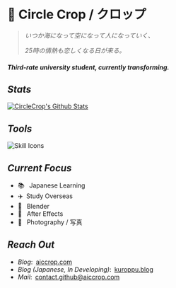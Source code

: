# 👋 Circle Crop / クロップ

> _いつか海になって空になって人になっていく、_
>
> _25時の情熱も恋しくなる日が来る。_

#### _Third-rate university student, currently transforming._

## _Stats_

[![CircleCrop's Github Stats](https://github-readme-stats.vercel.app/api?username=CircleCrop&count_private=true&show_icons=true&theme=transparent)](https://github.com/CircleCrop)

## _Tools_

![Skill Icons](https://aiccrop.com/wp-content/uploads/2024/11/00000fbe-0ff9-75b7-47d3-8b80481c7d6f.svg)

## _Current Focus_

- 📚&ensp; Japanese Learning
- ✈️&ensp;Study Overseas
- 📐&ensp; Blender
- 🎨&ensp; After Effects
- 📸&ensp; Photography / 写真

## _Reach Out_

- _Blog_:&ensp;[aiccrop.com](https://aiccrop.com)
- _Blog (Japanese, In Developing)_:&ensp;[kuroppu.blog](https://kuroppu.blog)  
- _Mail_:&ensp;[contact.github@aiccrop.com](mailto:contact-github@aiccrop.com)
